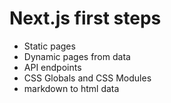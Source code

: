 # Next.js first steps

- Static pages
- Dynamic pages from data
- API endpoints
- CSS Globals and CSS Modules
- markdown to html data
